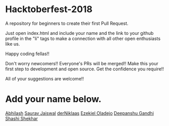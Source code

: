 # Hacktoberfest-2018
A repository for beginners to create their first Pull Request. 

Just open index.html and include your name and the link to your github profile in the "li" tags to make a connection with all other open enthusiasts like us.

Happy coding fellas!!

Don't worry newcomers!! Everyone's PRs will be merged!! Make this your first step to development and open source. Get the confidence you require!!

All of your suggestions are welcome!!

# Add your name below.
[Abhilash](http://iamabhilash.me)
[Saurav Jaiswal](https://sauravjaiswalsj.github.io/)
[derNiklaas](https://twitter.com/derNiklaas)
[Ezekiel Oladejo](https://twitter.com/iamwebwiz)
[Deepanshu Gandhi](#)
[Shashi Shekhar](#)







